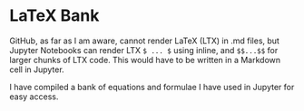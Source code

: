 # LaTeX Bank

GitHub, as far as I am aware, cannot render LaTeX (LTX) in .md files, but Jupyter Notebooks can render LTX `$ ... $` using inline, and `$$...$$` for larger chunks of LTX code. This would have to be written in a Markdown cell in Jupyter.

I have compiled a bank of equations and formulae I have used in Jupyter for easy access. 
